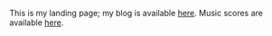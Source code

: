This is my landing page; my blog is available [here](blog). Music scores
are available [here](scores).
